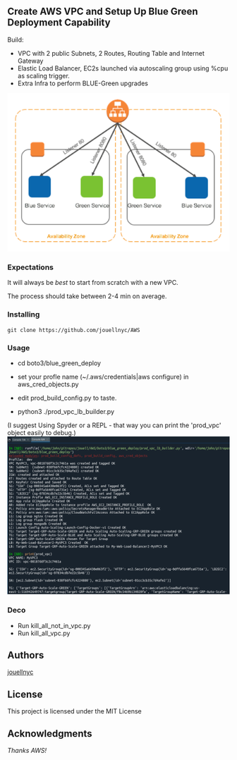 ## Create AWS VPC and Setup Up Blue Green Deployment Capability

Build:
- VPC with 2 public Subnets, 2 Routes, Routing Table and Internet Gateway
- Elastic Load Balancer, EC2s launched via autoscaling group using %cpu as scaling trigger.
- Extra Infra to perform BLUE-Green upgrades

![Blue-Green](blue_green.png)

### Expectations 
It will always be *best* to start from scratch with a new VPC.

The process should take between 2-4 min on average.


### Installing
```
git clone https://github.com/jouellnyc/AWS
```

### Usage
- cd boto3/blue_green_deploy

- set your profle name (~/.aws/credentials|aws configure) in  aws_cred_objects.py 

- edit prod_build_config.py to taste. 

- python3 ./prod_vpc_lb_builder.py

(I suggest Using Spyder or a REPL - that way you can print the 'prod_vpc' object easily to debug.)
![Spyder](images/spyder.png)

### Deco
- Run kill_all_not_in_vpc.py
- Run kill_all_vpc.py

## Authors
[jouellnyc](mailto:jouellnyc@gmail.com)

## License
This project is licensed under the MIT License

## Acknowledgments
*Thanks AWS!*
